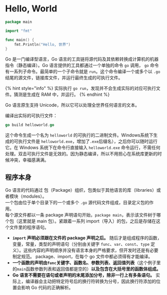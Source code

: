 # Hello, World

```go
package main

import "fmt"

func main() {
    fmt.Println("Hello, 世界")
}
```

Go 是一门编译型语言，Go 语言的工具链将源代码及其依赖转换成计算机的机器指令（静态编译）。Go 语言提供的工具都通过一个单独的命令 `go` 调用， `go` 命令有一系列子命令。最简单的一个子命令就是 `run`。这个命令编译一个或多个以 `.go` 结尾的源文件，链接库文件，并运行最终生成的可执行文件。

{% hint style="info" %}
实际执行 `go run`，发现并不会生成实际的对应可执行文件。猜测是生成在 RAM 中，并运行。
{% endhint %}



Go 语言原生支持 Unicode，所以它可以处理全世界任何语言的文本。

编译出实际的可执行文件：

```go
go build helloworld.go
```

这个命令生成一个名为 `helloworld` 的可执行的二进制文件。Windows系统下生成的可执行文件是 `helloworld.exe`，增加了`.exe`后缀名），之后你可以随时运行它。在 Windows 系统下在命令行直接输入 `helloworld.exe` 命令运行，不需任何处理。双击可执行文件是无效的。因为静态编译，所以不用担心在系统库更新的时候冲突，幸福感满满。

## 程序本身

Go 语言的代码通过 包（Package）组织，包类似于其他语言的库（libraries）或者模块（modules）。  
一个包由位于单个目录下的一个或多个 `.go` 源代码文件组成，目录定义包的作用。  
每个源文件都以一条 package 声明语句开始，`package main`，表示该文件树于哪个包（这里就是 main 包）。紧跟着一系列 import（导入）的包，之后是存储在这个文件里的程序语句。

* **`import` 声明必须跟在文件的 package 声明之后。** 随后才是组成程序的函数，变量，常量，类型的声明语句（分别由关键字 `func`、`var`、`const`、`type` 定义）。这些内容的声明顺序并没有语言本身的严格要求，但开发时还是有必要制定规范。 package、import，在每个 go 文件中都必须得有才能编译。
*  **一个函数的声明由`func`关键字、函数名、参数列表、返回值列表**（这个例子里的`main`函数参数列表和返回值都是空的）**以及包含在大括号里的函数体组成。**
* **Go 语言不需要在语句或者声明的末尾添加分号，除非一行上有多条语句。** 实际上，编译器会主动把特定符号后的换行符转换为分号，因此换行符添加的位置会影响 Go 代码的正确解析。

